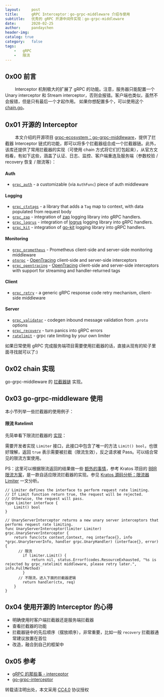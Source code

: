 ```yaml
---
layout:     post
title:      gRPC Interceptor：go-grpc-middleware 介绍与使用
subtitle:   优秀的 gRPC 开源中间件实现：go-grpc-middleware
date:       2020-02-25
author:     pandaychen
header-img:
catalog: true
category:   false
tags:
    -   gRPC
    -   限流
---
```


##  0x00    前言
&emsp;&emsp; Interceptor 机制极大的扩展了 gRPC 的功能。注意，服务器只能配置一个 Unary interceptor 和 Stream interceptor，否则会报错。客户端也类似，虽然不会报错，但是只有最后一个才起作用。 如果你想配置多个，可以使用这个 [chain.go](https://github.com/grpc-ecosystem/go-grpc-middleware/blob/master/chain.go)。

##  0x01    开源的 Interceptor
&emsp;&emsp; 本文介绍的开源项目 [grpc-ecosystem：go-grpc-middleware](https://github.com/grpc-ecosystem/go-grpc-middleware)，提供了拦截器 Interceptor 链式的功能，即可以将多个拦截器组合成一个拦截器链。此外，该库还提供了常用拦截器的实现（可使用 chain 方式将它们打包起来），从官方文档看，有如下这些，涵盖了认证、日志、监控、客户端重连及服务端（参数校验 / recovery 恢复 / 限流等）：

#### Auth
   * [`grpc_auth`](auth) - a customizable (via `AuthFunc`) piece of auth middleware

#### Logging
   * [`grpc_ctxtags`](tags/) - a library that adds a `Tag` map to context, with data populated from request body
   * [`grpc_zap`](logging/zap/) - integration of [zap](https://github.com/uber-go/zap) logging library into gRPC handlers.
   * [`grpc_logrus`](logging/logrus/) - integration of [logrus](https://github.com/sirupsen/logrus) logging library into gRPC handlers.
   * [`grpc_kit`](logging/kit/) - integration of [go-kit](https://github.com/go-kit/kit/tree/master/log) logging library into gRPC handlers.

#### Monitoring
   * [`grpc_prometheus`](https://github.com/grpc-ecosystem/go-grpc-prometheus) - Prometheus client-side and server-side monitoring middleware
   * [`otgrpc`](https://github.com/grpc-ecosystem/grpc-opentracing/tree/master/go/otgrpc) - [OpenTracing](http://opentracing.io/) client-side and server-side interceptors
   * [`grpc_opentracing`](tracing/opentracing) - [OpenTracing](http://opentracing.io/) client-side and server-side interceptors with support for streaming and handler-returned tags

#### Client
   * [`grpc_retry`](retry/) - a generic gRPC response code retry mechanism, client-side middleware

#### Server
   * [`grpc_validator`](validator/) - codegen inbound message validation from `.proto` options
   * [`grpc_recovery`](recovery/) - turn panics into gRPC errors
   * [`ratelimit`](ratelimit/) - grpc rate limiting by your own limiter

如果日常使用 gRPC 完成服务端项目需要使用拦截器的话，直接从现有的轮子里面寻找就可以了:)

##  0x02    chain 实现
go-grpc-middleware 的 [拦截器链](https://github.com/grpc-ecosystem/go-grpc-middleware/blob/master/chain.go) 实现。

##  0x03    go-grpc-middleware 使用
本小节列举一些拦截器的使用例子：

####    限流 Ratelimit
先简单看下限流拦截器的 [实现](https://github.com/grpc-ecosystem/go-grpc-middleware/blob/master/ratelimit/ratelimit.go)：

需要开发者实现 `Limiter` 接口，此接口中包含了唯一的方法 `Limit() bool`，也很好理解，返回 `true` 表示需要被拦截（限流生效），反之请求被 Pass。可以结合常见的限流方案使用。

PS：这里可以根据限流返回的结果做一些 [额外的事情](https://github.com/go-kratos/kratos/blob/master/pkg/net/rpc/warden/ratelimiter/ratelimiter.go#L48)，参考 Kratos 项目的 [BBR 限流方案](https://github.com/go-kratos/kratos/blob/master/docs/ratelimit.md)，是一款自适应限流拦截器的实现。参见 [Kratos 源码分析：限流器 Limiter](https://pandaychen.github.io/2020/07/12/KRATOS-LIMITER/) 一文分析。

```golang
// Limiter defines the interface to perform request rate limiting.
// If Limit function return true, the request will be rejected.
// Otherwise, the request will pass.
type Limiter interface {
	Limit() bool
}

// UnaryServerInterceptor returns a new unary server interceptors that performs request rate limiting.
func UnaryServerInterceptor(limiter Limiter) grpc.UnaryServerInterceptor {
	return func(ctx context.Context, req interface{}, info *grpc.UnaryServerInfo, handler grpc.UnaryHandler) (interface{}, error) {
      // 限流
		if limiter.Limit() {
			return nil, status.Errorf(codes.ResourceExhausted, "%s is rejected by grpc_ratelimit middleware, please retry later.", info.FullMethod)
        }
      // 不限流，进入下面的拦截器逻辑
		return handler(ctx, req)
	}
}
```

##  0x04    使用开源的 Interceptor 的心得
*   明确使用时客户端拦截器还是服务端拦截器
*   查看拦截器的功能
*   拦截器链中的先后顺序（摆放顺序），非常重要，比如一般 `recovery` 拦截器通常建议放置在首位
*   改造，融合到自己的框架中

##  0x05    参考
-   [gRPC 的那些事 - interceptor](https://colobu.com/2017/04/17/dive-into-gRPC-interceptor/)
-   [go-grpc-interceptor](https://github.com/mercari/go-grpc-interceptor)

转载请注明出处，本文采用 [CC4.0](http://creativecommons.org/licenses/by-nc-nd/4.0/) 协议授权